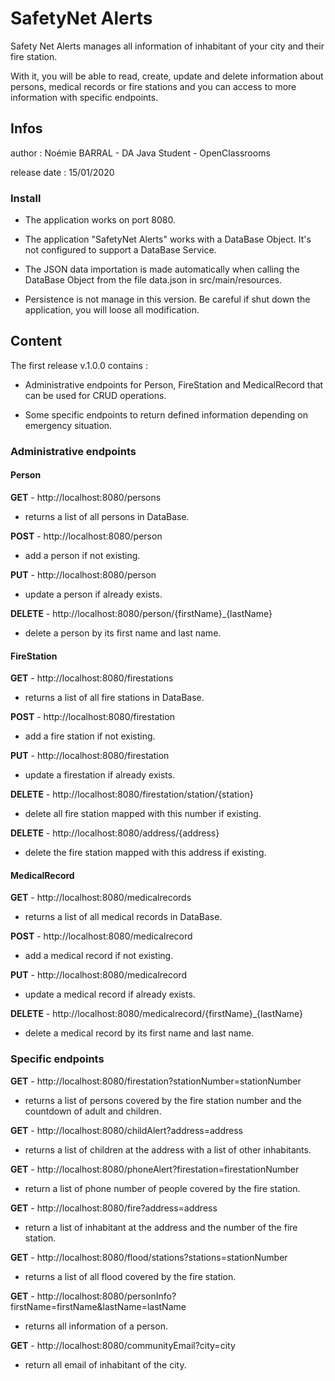 # SafetyNet Alerts

Safety Net Alerts manages all information of inhabitant of your city and their fire station.

With it, you will be able to read, create, update and delete information about persons, medical records or fire stations
and you can access to more information with specific endpoints.

## Infos


author : Noémie BARRAL - DA Java Student - OpenClassrooms

release date : 15/01/2020

### Install

* The application works on port 8080.

* The application "SafetyNet Alerts" works with a DataBase Object. It's not configured to support a DataBase Service.

* The JSON data importation is made automatically when calling the DataBase Object from the file data.json in src/main/resources.

* Persistence is not manage in this version. Be careful if shut down the application, you will loose all modification.

## Content

The first release v.1.0.0 contains :

* Administrative endpoints for Person, FireStation and MedicalRecord that can be used for CRUD operations.

* Some specific endpoints to return defined information depending on emergency situation.

### Administrative endpoints

#### Person

**GET** - http://localhost:8080/persons

* returns a list of all persons in DataBase.

**POST** - http://localhost:8080/person

* add a person if not existing. 

**PUT** - http://localhost:8080/person

* update a person if already exists.

**DELETE** - http://localhost:8080/person/{firstName}_{lastName}

* delete a person by its first name and last name.

#### FireStation

**GET** - http://localhost:8080/firestations

* returns a list of all fire stations in DataBase.

**POST** - http://localhost:8080/firestation

* add a fire station if not existing. 

**PUT** - http://localhost:8080/firestation

* update a firestation if already exists.

**DELETE** - http://localhost:8080/firestation/station/{station}

* delete all fire station mapped with this number if existing.

**DELETE** - http://localhost:8080/address/{address}

* delete the fire station mapped with this address if existing.

#### MedicalRecord

**GET** - http://localhost:8080/medicalrecords

* returns a list of all medical records in DataBase.

**POST** - http://localhost:8080/medicalrecord

* add a medical record if not existing. 

**PUT** - http://localhost:8080/medicalrecord

* update a medical record if already exists.

**DELETE** - http://localhost:8080/medicalrecord/{firstName}_{lastName}

* delete a medical record by its first name and last name.

### Specific endpoints

**GET** - http://localhost:8080/firestation?stationNumber=stationNumber

* returns a list of persons covered by the fire station number and the countdown of adult and children.
    
**GET** - http://localhost:8080/childAlert?address=address

* returns a list of children at the address with a list of other inhabitants.
    
**GET** - http://localhost:8080/phoneAlert?firestation=firestationNumber

* return a list of phone number of people covered by the fire station.
    
**GET** - http://localhost:8080/fire?address=address

* return a list of inhabitant at the address and the number of the fire station.
    
**GET** - http://localhost:8080/flood/stations?stations=stationNumber

* returns a list of all flood covered by the fire station.
    
**GET** - http://localhost:8080/personInfo?firstName=firstName&lastName=lastName

* returns all information of a person.
    
**GET** - http://localhost:8080/communityEmail?city=city

* return all email of inhabitant of the city.


